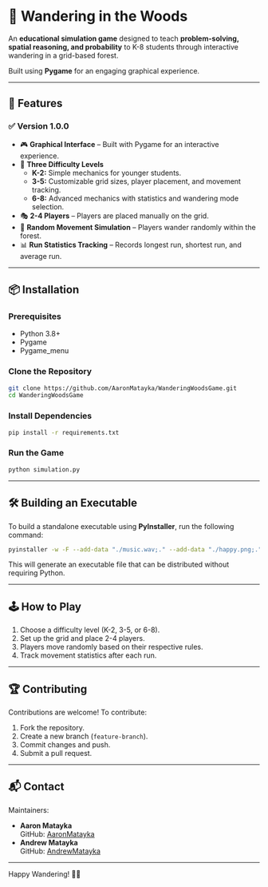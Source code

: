 # 🌲 Wandering in the Woods

An **educational simulation game** designed to teach **problem-solving, spatial reasoning, and probability** to K-8 students through interactive wandering in a grid-based forest.

Built using **Pygame** for an engaging graphical experience.

---

## 🚀 Features

### ✅ Version 1.0.0
- 🎮 **Graphical Interface** – Built with Pygame for an interactive experience.
- 🏫 **Three Difficulty Levels**
  - **K-2:** Simple mechanics for younger students.
  - **3-5:** Customizable grid sizes, player placement, and movement tracking.
  - **6-8:** Advanced mechanics with statistics and wandering mode selection.
- 🎭 **2-4 Players** – Players are placed manually on the grid.
- 🔄 **Random Movement Simulation** – Players wander randomly within the forest.
- 📊 **Run Statistics Tracking** – Records longest run, shortest run, and average run.

---

## 📦 Installation

### Prerequisites
- Python 3.8+
- Pygame
- Pygame_menu

### Clone the Repository
```bash
git clone https://github.com/AaronMatayka/WanderingWoodsGame.git
cd WanderingWoodsGame
```

### Install Dependencies
```bash
pip install -r requirements.txt
```

### Run the Game
```bash
python simulation.py
```

---

## 🛠️ Building an Executable
To build a standalone executable using **PyInstaller**, run the following command:
```bash
pyinstaller -w -F --add-data "./music.wav;." --add-data "./happy.png;." --log-level=WARN simulation.py --target-architecture universal2
```
This will generate an executable file that can be distributed without requiring Python.

---

## 🕹️ How to Play
1. Choose a difficulty level (K-2, 3-5, or 6-8).
2. Set up the grid and place 2-4 players.
3. Players move randomly based on their respective rules.
4. Track movement statistics after each run.

---

## 🏆 Contributing
Contributions are welcome! To contribute:
1. Fork the repository.
2. Create a new branch (`feature-branch`).
3. Commit changes and push.
4. Submit a pull request.

---

## 📬 Contact
Maintainers:
- **Aaron Matayka**  
  GitHub: [AaronMatayka](https://github.com/AaronMatayka)  
- **Andrew Matayka**  
  GitHub: [AndrewMatayka](https://github.com/AndrewMatayka)  

---

Happy Wandering! 🌲✨
